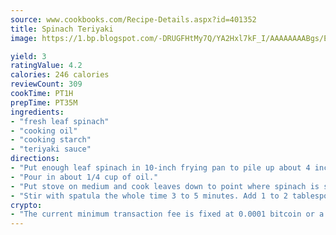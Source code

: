 ```yaml
---
source: www.cookbooks.com/Recipe-Details.aspx?id=401352
title: Spinach Teriyaki
image: https://1.bp.blogspot.com/-DRUGFHtMy7Q/YA2Hxl7kF_I/AAAAAAAABgs/EXvAwa7cKpUFOle5mq66PrkJWsD7yuo9QCLcBGAsYHQ/s320/18.png

yield: 3
ratingValue: 4.2
calories: 246 calories
reviewCount: 309
cookTime: PT1H
prepTime: PT35M
ingredients:
- "fresh leaf spinach"
- "cooking oil"
- "cooking starch"
- "teriyaki sauce"
directions:
- "Put enough leaf spinach in 10-inch frying pan to pile up about 4 inches above top of pan."
- "Pour in about 1/4 cup of oil."
- "Put stove on medium and cook leaves down to point where spinach is soft and oily."
- "Stir with spatula the whole time 3 to 5 minutes. Add 1 to 2 tablespoons of teriyaki sauce and continue to stir. Add 2 tablespoons of starch and stir."
crypto:
- "The current minimum transaction fee is fixed at 0.0001 bitcoin or a tenth of a millibitcoin per kilobyte, recently decreased from one millibitcoin."
---
```

